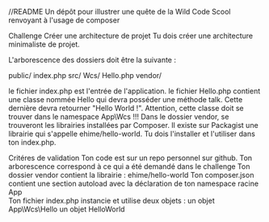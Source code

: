 //README
Un dépôt pour illustrer une quête de la Wild Code Scool renvoyant à l'usage de composer

Challenge
Créer une architecture de projet
Tu dois créer une architecture minimaliste de projet.

L'arborescence des dossiers doit être la suivante :

public/
    index.php
src/
    Wcs/
        Hello.php
vendor/

le fichier index.php est l'entrée de l'application.
le fichier Hello.php contient une classe nommée Hello qui devra posséder une méthode talk. Cette dernière devra retourner "Hello World !".
Attention, cette classe doit se trouver dans le namespace App\Wcs !!!
Dans le dossier vendor, se trouveront les librairies installées par Composer. Il existe sur Packagist une librairie qui s'appelle ehime/hello-world. Tu dois l'installer et l'utiliser dans ton index.php.

Critéres de validation
Ton code est sur un repo personnel sur github.
Ton arborescence correspond à ce qui a été demandé dans le challenge
Ton dossier vendor contient la librairie : ehime/hello-world
Ton composer.json contient une section autoload avec la déclaration de ton namespace racine App\
Ton fichier index.php instancie et utilise deux objets :
un objet App\Wcs\Hello
un objet HelloWorld
